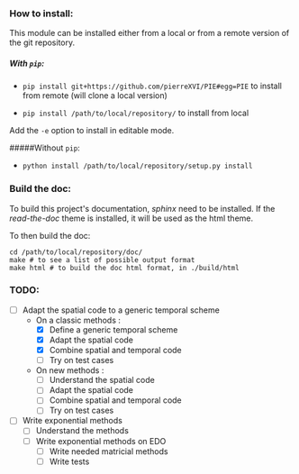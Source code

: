 ### How to install:

This module can be installed either from a local or from a remote version of the git repository.

##### With `pip`:

- `pip install git+https://github.com/pierreXVI/PIE#egg=PIE` to install from remote (will clone a local version)

- `pip install /path/to/local/repository/` to install from local

Add the `-e` option to install in editable mode.

#####Without `pip`:

- `python install /path/to/local/repository/setup.py install`

### Build the doc:

To build this project's documentation, *sphinx* need to be installed.
If the *read-the-doc* theme is installed, it will be used as the html theme.

To then build the doc:
~~~
cd /path/to/local/repository/doc/
make # to see a list of possible output format
make html # to build the doc html format, in ./build/html
~~~

### TODO:

- [ ] Adapt the spatial code to a generic temporal scheme
	- On a classic methods :
		- [x] Define a generic temporal scheme
		- [x] Adapt the spatial code
		- [x] Combine spatial and temporal code
		- [ ] Try on test cases
	- On new methods :
		- [ ] Understand the spatial code
		- [ ] Adapt the spatial code
		- [ ] Combine spatial and temporal code
		- [ ] Try on test cases

- [ ] Write exponential methods
	- [ ] Understand the methods
	- [ ] Write exponential methods on EDO
		- [ ] Write needed matricial methods
		- [ ] Write tests
